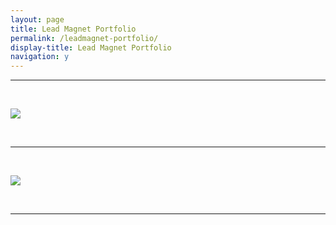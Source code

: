 ```yaml
---
layout: page
title: Lead Magnet Portfolio
permalink: /leadmagnet-portfolio/
display-title: Lead Magnet Portfolio
navigation: y
---
```


---

&nbsp;

<img src="http://www.jamesmathison.co.uk/portfolio/mirasee-content-upgrade-cover.png"/>

&nbsp;

---

&nbsp;

<img src="http://www.jamesmathison.co.uk/portfolio/oleg-content-upgrade-cover.png">

&nbsp;

---
